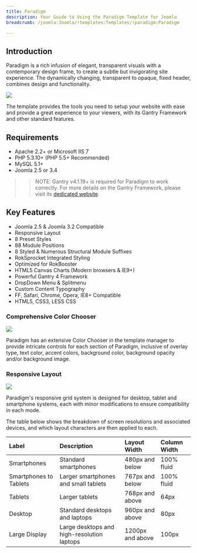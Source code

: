 ```yaml
---
title: Paradigm
description: Your Guide to Using the Paradigm Template for Joomla
breadcrumb: /joomla:Joomla/!templates:Templates/!paradigm:Paradigm

---
```


Introduction
-----

Paradigm is a rich infusion of elegant, transparent visuals with a contemporary design frame, to create a subtle but invigorating site experience. The dynamically changing, transparent to opaque, fixed header, combines design and functionality.

![][Paradigm]

The template provides the tools you need to setup your website with ease and provide a great experience to your viewers, with its Gantry Framework and other standard features.

Requirements
-----
* Apache 2.2+ or Microsoft IIS 7
* PHP 5.3.10+ (PHP 5.5+ Recommended)
* MySQL 5.1+
* Joomla 2.5 or 3.4

>> NOTE: Gantry v4.1.19+ is required for Paradigm to work correctly. For more details on the Gantry Framework, please visit its [dedicated website](http://gantry.org).

Key Features
-----

* Joomla 2.5 & Joomla 3.2 Compatible
* Responsive Layout
* 8 Preset Styles
* 88 Module Positions
* 8 Styled & Numerous Structural Module Suffixes
* RokSprocket Integrated Styling
* Optimized for RokBooster
* HTML5 Canvas Charts (Modern browsers & IE9+)
* Powerful Gantry 4 Framework
* DropDown Menu & Splitmenu
* Custom Content Typography
* FF, Safari, Chrome, Opera, IE8+ Compatible
* HTML5, CSS3, LESS CSS

### Comprehensive Color Chooser

![][chooser]

Paradigm has an extensive Color Chooser in the template manager to provide intricate controls for each section of Paradigm, inclusive of overlay type, text color, accent colors, background color, background opacity and/or background image.

### Responsive Layout

![][responsive]

Paradigm's responsive grid system is designed for desktop, tablet and smartphone systems, each with minor modifications to ensure compatibility in each mode.

The table below shows the breakdown of screen resolutions and associated devices, and which layout characters are then applied to each.

| Label                  | Description                                | Layout Width     | Column Width |  
| :--------------------- | :----------------------------------------- | :--------------- | :----------- |  
| Smartphones            | Standard smartphones                       | 480px and below  | 100% fluid   |  
| Smartphones to Tablets | Larger smartphones and small tablets       | 767px and below  | 100% fluid   |  
| Tablets                | Larger tablets                             | 768px and above  | 64px         |  
| Desktop                | Standard desktops and laptops              | 960px and above  | 80px         |  
| Large Display          | Large desktops and high-resolution laptops | 1200px and above | 100px        |  

[gantry]: http://gantry.org
[Paradigm]: assets/paradigm.jpeg
[responsive]: assets/responsive.jpg
[roksprocket]: assets/roksprocket.jpg
[filezilla]: https://filezilla-project.org
[launcher]: ../../start/rocketlauncher.md
[k2]: assets/k2.jpg
[chooser]: assets/chooser.jpg
